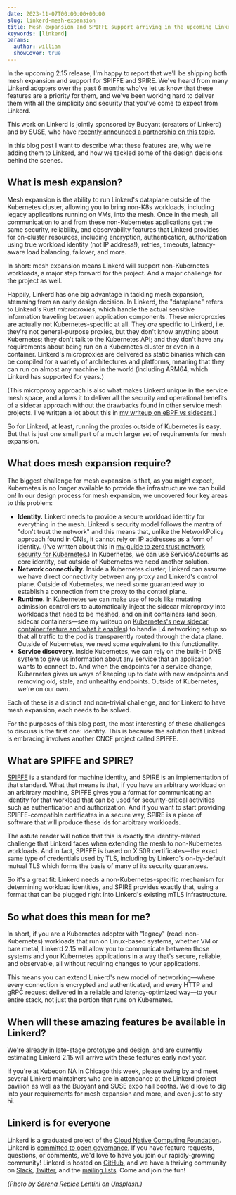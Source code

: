 ```yaml
---
date: 2023-11-07T00:00:00+00:00
slug: linkerd-mesh-expansion
title: Mesh expansion and SPIFFE support arriving in the upcoming Linkerd 2.15
keywords: [linkerd]
params:
  author: william
  showCover: true
---
```


In the upcoming 2.15 release, I'm happy to report that we'll be shipping both
mesh expansion and support for SPIFFE and SPIRE. We've heard from many Linkerd
adopters over the past 6 months who've let us know that these features are a
priority for them, and we've been working hard to deliver them with all the
simplicity and security that you've come to expect from Linkerd.

This work on Linkerd is jointly sponsored by Buoyant (creators of Linkerd) and
by SUSE, who have
[recently announced a partnership on this topic](https://buoyant.io/blog/suse-rancher-and-buoyant-team-up-to-provide-secure-edge-deployments).

In this blog post I want to describe what these features are, why we're adding
them to Linkerd, and how we tackled some of the design decisions behind the
scenes.

## What is mesh expansion?

Mesh expansion is the ability to run Linkerd's dataplane outside of the
Kubernetes cluster, allowing you to bring non-K8s workloads, including legacy
applications running on VMs, into the mesh. Once in the mesh, all communication
to and from these non-Kubernetes applications get the same security,
reliability, and observability features that Linkerd provides for on-cluster
resources, including encryption, authentication, authorization using true
workload identity (not IP address!), retries, timeouts, latency-aware load
balancing, failover, and more.

In short: mesh expansion means Linkerd will support non-Kubernetes workloads, a
major step forward for the project. And a major challenge for the project as
well.

Happily, Linkerd has one big advantage in tackling mesh expansion, stemming from
an early design decision. In Linkerd, the "dataplane" refers to Linkerd's Rust
_microproxies_, which handle the actual sensitive information traveling between
application components. These microproxies are actually not Kubernetes-specific
at all. They _are_ specific to Linkerd, i.e. they're not general-purpose
proxies, but they don't know anything about Kubernetes; they don't talk to the
Kubernetes API; and they don't have any requirements about being run on a
Kubernetes cluster or even in a container. Linkerd's microproxies are delivered
as static binaries which can be compiled for a variety of architectures and
platforms, meaning that they can run on almost any machine in the world
(including ARM64, which Linkerd has supported for years.)

(This microproxy approach is also what makes Linkerd unique in the service mesh
space, and allows it to deliver all the security and operational benefits of a
sidecar approach without the drawbacks found in other service mesh projects.
I've written a lot about this in
[my writeup on eBPF vs sidecars](https://buoyant.io/blog/ebpf-sidecars-and-the-future-of-the-service-mesh).)

So for Linkerd, at least, running the proxies outside of Kubernetes is easy. But
that is just one small part of a much larger set of requirements for mesh
expansion.

## What does mesh expansion require?

The biggest challenge for mesh expansion is that, as you might expect,
Kubernetes is no longer available to provide the infrastructure we can build on!
In our design process for mesh expansion, we uncovered four key areas to this
problem:

- **Identity.** Linkerd needs to provide a secure workload identity for
  everything in the mesh. Linkerd's security model follows the mantra of "don't
  trust the network" and this means that, unlike the NetworkPolicy approach
  found in CNIs, it cannot rely on IP addresses as a form of identity. (I've
  written about this in
  [my guide to zero trust network security for Kubernetes](https://buoyant.io/resources/zero-trust-in-kubernetes-with-linkerd).)
  In Kubernetes, we can use ServiceAccounts as core identity, but outside of
  Kubernetes we need another solution.
- **Network connectivity.** Inside a Kubernetes cluster, Linkerd can assume we
  have direct connectivity between any proxy and Linkerd's control plane.
  Outside of Kubernetes, we need some guaranteed way to establish a connection
  from the proxy to the control plane.
- **Runtime.** In Kubernetes we can make use of tools like mutating admission
  controllers to automatically inject the sidecar microproxy into workloads that
  need to be meshed, and on init containers (and soon, sidecar containers—see my
  writeup on
  [Kubernetes's new sidecar container feature and what it enables](https://buoyant.io/blog/kubernetes-1-28-revenge-of-the-sidecars))
  to handle L4 networking setup so that all traffic to the pod is transparently
  routed through the data plane. Outside of Kubernetes, we need some equivalent
  to this functionality.
- **Service discovery**. Inside Kubernetes, we can rely on the built-in DNS
  system to give us information about any service that an application wants to
  connect to. And when the endpoints for a service change, Kubernetes gives us
  ways of keeping up to date with new endpoints and removing old, stale, and
  unhealthy endpoints. Outside of Kubernetes, we're on our own.

Each of these is a distinct and non-trivial challenge, and for Linkerd to have
mesh expansion, each needs to be solved.

For the purposes of this blog post, the most interesting of these challenges to
discuss is the first one: identity. This is because the solution that Linkerd is
embracing involves another CNCF project called SPIFFE.

## What are SPIFFE and SPIRE?

[SPIFFE](https://spiffe.io) is a standard for machine identity, and SPIRE is an
implementation of that standard. What that means is that, if you have an
arbitrary workload on an arbitrary machine, SPIFFE gives you a format for
communicating an identity for that workload that can be used for
security-critical activities such as authentication and authorization. And if
you want to start providing SPIFFE-compatible certificates in a secure way,
SPIRE is a piece of software that will produce these ids for arbitrary
workloads.

The astute reader will notice that this is exactly the identity-related
challenge that Linkerd faces when extending the mesh to non-Kubernetes
workloads. And in fact, SPIFFE is based on X.509 certificates—the exact same
type of credentials used by TLS, including by Linkerd's on-by-default mutual TLS
which forms the basis of many of its security guarantees.

So it's a great fit: Linkerd needs a non-Kubernetes-specific mechanism for
determining workload identities, and SPIRE provides exactly that, using a format
that can be plugged right into Linkerd's existing mTLS infrastructure.

## So what does this mean for me?

In short, if you are a Kubernetes adopter with "legacy" (read: non-Kubernetes)
workloads that run on Linux-based systems, whether VM or bare metal, Linkerd
2.15 will allow you to communicate between those systems and your Kubernetes
applications in a way that's secure, reliable, and observable, all without
requiring changes to your applications.

This means you can extend Linkerd's new model of networking—where every
connection is encrypted and authenticated, and every HTTP and gRPC request
delivered in a reliable and latency-optimized way—to your entire stack, not just
the portion that runs on Kubernetes.

## When will these amazing features be available in Linkerd?

We're already in late-stage prototype and design, and are currently estimating
Linkerd 2.15 will arrive with these features early next year.

If you're at Kubecon NA in Chicago this week, please swing by and meet several
Linkerd maintainers who are in attendance at the Linkerd project pavilion as
well as the Buoyant and SUSE expo hall booths. We'd love to dig into your
requirements for mesh expansion and more, and even just to say hi.

## Linkerd is for everyone

Linkerd is a graduated project of the
[Cloud Native Computing Foundation](https://cncf.io/). Linkerd is
[committed to open governance.](/2019/10/03/linkerds-commitment-to-open-governance/)
If you have feature requests, questions, or comments, we'd love to have you join
our rapidly-growing community! Linkerd is hosted on
[GitHub](https://github.com/linkerd/), and we have a thriving community on
[Slack](https://slack.linkerd.io/), [Twitter](https://twitter.com/linkerd), and
the [mailing lists](/community/get-involved/). Come and join the fun!

_(Photo by
[Serena Repice Lentini](https://unsplash.com/@serenarepice?utm_content=creditCopyText&utm_medium=referral&utm_source=unsplash)
on
[Unsplash](https://unsplash.com/photos/brown-octopus-IgoMDFTKF-U?utm_content=creditCopyText&utm_medium=referral&utm_source=unsplash).)_
